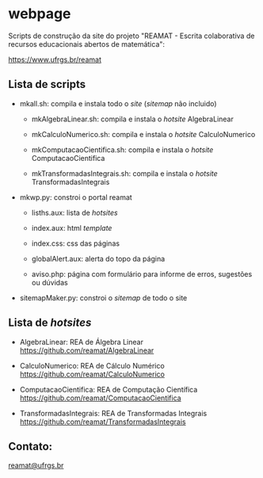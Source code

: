# webpage

Scripts de construção da site do projeto "REAMAT - Escrita colaborativa de recursos educacionais abertos de matemática":

https://www.ufrgs.br/reamat

## Lista de scripts

* mkall.sh: compila e instala todo o _site_ (_sitemap_ não incluido)

	* mkAlgebraLinear.sh: compila e instala o _hotsite_ AlgebraLinear

	* mkCalculoNumerico.sh: compila e instala o _hotsite_ CalculoNumerico

	* mkComputacaoCientifica.sh: compila e instala o _hotsite_ ComputacaoCientifica

	* mkTransformadasIntegrais.sh: compila e instala o _hotsite_ TransformadasIntegrais

* mkwp.py: constroi o portal reamat

	* lisths.aux: lista de _hotsites_

	* index.aux: html _template_

	* index.css: css das páginas

	* globalAlert.aux: alerta do topo da página

	* aviso.php: página com formulário para informe de erros, sugestões ou dúvidas

* sitemapMaker.py: constroi o _sitemap_ de todo o site

## Lista de _hotsites_

* AlgebraLinear: REA de Álgebra Linear https://github.com/reamat/AlgebraLinear

* CalculoNumerico: REA de Cálculo Numérico https://github.com/reamat/CalculoNumerico

* ComputacaoCientifica: REA de Computação Científica https://github.com/reamat/ComputacaoCientifica

* TransformadasIntegrais: REA de Transformadas Integrais https://github.com/reamat/TransformadasIntegrais

## Contato:

reamat@ufrgs.br

